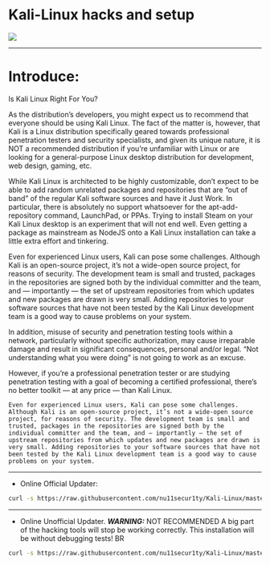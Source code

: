 # Kali-Linux hacks and setup
[![](https://github.com/nu11secur1ty/Kali-Linux/blob/master/wall/pp%2C550x550.u5.jpg)](https://www.kali.org/)

-------------------------------------------------------------------------------------------
# Introduce:

Is Kali Linux Right For You?

As the distribution’s developers, you might expect us to recommend that everyone should be using Kali Linux. The fact of the matter is, however, that Kali is a Linux distribution specifically geared towards professional penetration testers and security specialists, and given its unique nature, it is NOT a recommended distribution if you’re unfamiliar with Linux or are looking for a general-purpose Linux desktop distribution for development, web design, gaming, etc.

While Kali Linux is architected to be highly customizable, don’t expect to be able to add random unrelated packages and repositories that are “out of band” of the regular Kali software sources and have it Just Work. In particular, there is absolutely no support whatsoever for the apt-add-repository command, LaunchPad, or PPAs. Trying to install Steam on your Kali Linux desktop is an experiment that will not end well. Even getting a package as mainstream as NodeJS onto a Kali Linux installation can take a little extra effort and tinkering.

Even for experienced Linux users, Kali can pose some challenges. Although Kali is an open-source project, it’s not a wide-open source project, for reasons of security. The development team is small and trusted, packages in the repositories are signed both by the individual committer and the team, and — importantly — the set of upstream repositories from which updates and new packages are drawn is very small. Adding repositories to your software sources that have not been tested by the Kali Linux development team is a good way to cause problems on your system.

In addition, misuse of security and penetration testing tools within a network, particularly without specific authorization, may cause irreparable damage and result in significant consequences, personal and/or legal. “Not understanding what you were doing” is not going to work as an excuse.

However, if you’re a professional penetration tester or are studying penetration testing with a goal of becoming a certified professional, there’s no better toolkit — at any price — than Kali Linux.

`Even for experienced Linux users, Kali can pose some challenges. Although Kali is an open-source project, it’s not a wide-open source project, for reasons of security. The development team is small and trusted, packages in the repositories are signed both by the individual committer and the team, and — importantly — the set of upstream repositories from which updates and new packages are drawn is very small. Adding repositories to your software sources that have not been tested by the Kali Linux development team is a good way to cause problems on your system.`


-------------------------------------------------------------------------------------------

- Online Official Updater:
```bash
curl -s https://raw.githubusercontent.com/nu11secur1ty/Kali-Linux/master/updater/official_up.py | python3
```
--------------------------------------------------------------------------------------------
- Online Unofficial Updater. ***WARNING:*** NOT RECOMMENDED
A big part of the hacking tools will stop be working correctly.
This installation will be without debugging tests!
BR
```bash
curl -s https://raw.githubusercontent.com/nu11secur1ty/Kali-Linux/master/updater/unofficial_up.py | python
```
